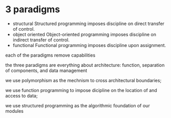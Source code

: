 # 3 paradigms
- structural
   Structured programming imposes discipline on direct transfer of control.
- object oriented
   Object-oriented programming imposes discipline on indirect transfer of control.
- functional
   Functional programming imposes discipline upon assignment.

each of the paradigms remove capabilities

the three paradigms are everything about architecture:
function, separation of components, and data management

we use polymorphism as the mechnism to cross architectural boundaries;

we use function programming to impose dicipline on the location of and
access to data; 

we use structured programming as the algorithmic foundation of our modules
